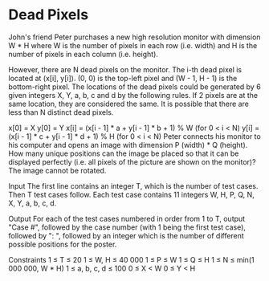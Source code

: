 Dead Pixels
===========

John's friend Peter purchases a new high resolution monitor with dimension W * H where W is the number of pixels in each row (i.e. width) and H is the number of pixels in each column (i.e. height).

However, there are N dead pixels on the monitor. The i-th dead pixel is located at (x[i], y[i]). (0, 0) is the top-left pixel and (W - 1, H - 1) is the bottom-right pixel. The locations of the dead pixels could be generated by 6 given integers X, Y, a, b, c and d by the following rules. If 2 pixels are at the same location, they are considered the same. It is possible that there are less than N distinct dead pixels.

x[0] = X
y[0] = Y
x[i] = (x[i - 1] * a + y[i - 1] * b + 1) % W (for 0 < i < N)
y[i] = (x[i - 1] * c + y[i - 1] * d + 1) % H (for 0 < i < N)
Peter connects his monitor to his computer and opens an image with dimension P (width) * Q (height). How many unique positions can the image be placed so that it can be displayed perfectly (i.e. all pixels of the picture are shown on the monitor)? The image cannot be rotated.

Input
The first line contains an integer T, which is the number of test cases. Then T test cases follow. Each test case contains 11 integers W, H, P, Q, N, X, Y, a, b, c, d.

Output
For each of the test cases numbered in order from 1 to T, output "Case #", followed by the case number (with 1 being the first test case), followed by ": ", followed by an integer which is the number of different possible positions for the poster.

Constraints
1 ≤ T ≤ 20
1 ≤ W, H ≤ 40 000
1 ≤ P ≤ W
1 ≤ Q ≤ H
1 ≤ N ≤ min(1 000 000, W * H)
1 ≤ a, b, c, d ≤ 100
0 ≤ X < W
0 ≤ Y < H
